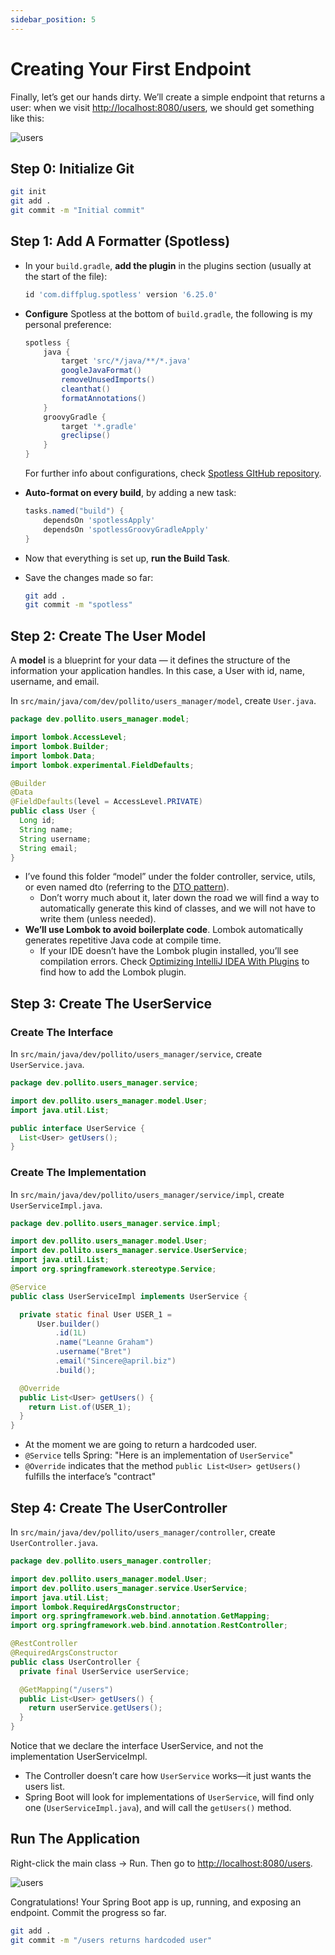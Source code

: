 ```yaml
---
sidebar_position: 5
---
```


# Creating Your First Endpoint

Finally, let’s get our hands dirty. We’ll create a simple endpoint that returns a user: when we visit [http://localhost:8080/users](http://localhost:8080/users), we should get something like this:

<div>
  <img src={require('@site/static/img/lets-create-a-spring-boot-project/users.png').default} alt="users" />
</div>

## Step 0: Initialize Git

```bash
git init
git add .
git commit -m "Initial commit"
```

## Step 1: Add A Formatter (Spotless)

* In your `build.gradle`, **add the plugin** in the plugins section (usually at the start of the file):

    ```groovy
    id 'com.diffplug.spotless' version '6.25.0'
    ```

* **Configure** Spotless at the bottom of `build.gradle`, the following is my personal preference:

    ```groovy
    spotless {
        java {
            target 'src/*/java/**/*.java'
            googleJavaFormat()
            removeUnusedImports()
            cleanthat()
            formatAnnotations()
        }
        groovyGradle {
            target '*.gradle'
            greclipse()
        }
    }
    ```
  For further info about configurations, check [Spotless GItHub repository](https://github.com/diffplug/spotless).

* **Auto-format on every build**, by adding a new task:

    ```groovy
    tasks.named("build") {
        dependsOn 'spotlessApply'
        dependsOn 'spotlessGroovyGradleApply'
    }
    ```

* Now that everything is set up, **run the Build Task**.
* Save the changes made so far:

    ```bash
    git add .
    git commit -m "spotless"
    ```

## Step 2: Create The User Model

A **model** is a blueprint for your data — it defines the structure of the information your application handles. In this case, a User with id, name, username, and email.

In `src/main/java/com/dev/pollito/users_manager/model`, create `User.java`.

```java
package dev.pollito.users_manager.model;

import lombok.AccessLevel;
import lombok.Builder;
import lombok.Data;
import lombok.experimental.FieldDefaults;

@Builder
@Data
@FieldDefaults(level = AccessLevel.PRIVATE)
public class User {
  Long id;
  String name;
  String username;
  String email;
}
```

* I’ve found this folder “model” under the folder controller, service, utils, or even named dto (referring to the [DTO pattern](https://www.baeldung.com/java-dto-pattern)).
  * Don’t worry much about it, later down the road we will find a way to automatically generate this kind of classes, and we will not have to write them (unless needed).
* **We’ll use Lombok to avoid boilerplate code**. Lombok automatically generates repetitive Java code at compile time.
  * If your IDE doesn’t have the Lombok plugin installed, you’ll see compilation errors. Check [Optimizing IntelliJ IDEA With Plugins](/lets-create-a-spring-boot-project/lets-talk-about-ides#optimizing-intellij-idea-with-plugins) to find how to add the Lombok plugin.

## Step 3: Create The UserService

### Create The Interface

In `src/main/java/dev/pollito/users_manager/service`, create `UserService.java`.

```java
package dev.pollito.users_manager.service;

import dev.pollito.users_manager.model.User;
import java.util.List;

public interface UserService {
  List<User> getUsers();
}
```

### Create The Implementation

In `src/main/java/dev/pollito/users_manager/service/impl`, create `UserServiceImpl.java`.

```java
package dev.pollito.users_manager.service.impl;

import dev.pollito.users_manager.model.User;
import dev.pollito.users_manager.service.UserService;
import java.util.List;
import org.springframework.stereotype.Service;

@Service
public class UserServiceImpl implements UserService {

  private static final User USER_1 =
      User.builder()
          .id(1L)
          .name("Leanne Graham")
          .username("Bret")
          .email("Sincere@april.biz")
          .build();

  @Override
  public List<User> getUsers() {
    return List.of(USER_1);
  }
}
```

* At the moment we are going to return a hardcoded user.
* `@Service` tells Spring: "Here is an implementation of `UserService`"
* `@Override` indicates that the method `public List<User> getUsers()` fulfills the interface’s "contract"

## Step 4: Create The UserController

In `src/main/java/dev/pollito/users_manager/controller`, create `UserController.java`.

```java
package dev.pollito.users_manager.controller;

import dev.pollito.users_manager.model.User;
import dev.pollito.users_manager.service.UserService;
import java.util.List;
import lombok.RequiredArgsConstructor;
import org.springframework.web.bind.annotation.GetMapping;
import org.springframework.web.bind.annotation.RestController;

@RestController
@RequiredArgsConstructor
public class UserController {
  private final UserService userService;

  @GetMapping("/users")
  public List<User> getUsers() {
    return userService.getUsers();
  }
}
```

Notice that we declare the interface UserService, and not the implementation UserServiceImpl.

* The Controller doesn’t care how `UserService` works—it just wants the users list.
* Spring Boot will look for implementations of `UserService`, will find only one (`UserServiceImpl.java`), and will call the `getUsers()` method.

## Run The Application

Right-click the main class → Run. Then go to [http://localhost:8080/users](http://localhost:8080/users).

<div>
  <img src={require('@site/static/img/lets-create-a-spring-boot-project/users.png').default} alt="users" />
</div>

Congratulations! Your Spring Boot app is up, running, and exposing an endpoint. Commit the progress so far.

```bash
git add .
git commit -m "/users returns hardcoded user"
```